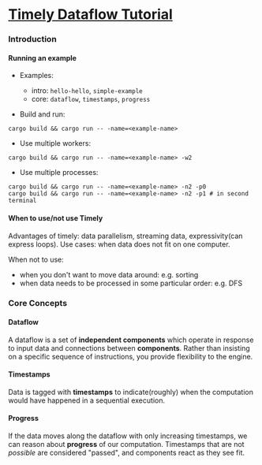 # [Timely Dataflow Tutorial](http://timelydataflow.github.io/timely-dataflow/introduction.html)

### Introduction

#### Running an example

- Examples:
  - intro: `hello-hello`, `simple-example`
  - core: `dataflow`, `timestamps`, `progress`

- Build and run:
```
cargo build && cargo run -- -name=<example-name>
```


- Use multiple workers:
```
cargo build && cargo run -- -name=<example-name> -w2
```


- Use multiple processes:
```
cargo build && cargo run -- -name=<example-name> -n2 -p0
cargo build && cargo run -- -name=<example-name> -n2 -p1 # in second terminal
```


#### When to use/not use Timely

Advantages of timely: data parallelism, streaming data, expressivity(can express loops).
Use cases: when data does not fit on one computer.

When not to use:
  - when you don't want to move data around: e.g. sorting
  - when data needs to be processed in some particular order: e.g. DFS

### Core Concepts

#### Dataflow

A dataflow is a set of **independent components** which operate in response to input data and connections between **components**. Rather than insisting on a specific sequence of instructions, you provide flexibility to the engine.

#### Timestamps

Data is tagged with **timestamps** to indicate(roughly) when the computation would have happened in a sequential execution.

#### Progress

If the data moves along the dataflow with only increasing timestamps, we can reason about **progress** of our computation. Timestamps that are not *possible* are considered "passed", and components react as they see fit.

